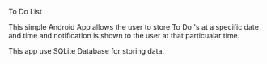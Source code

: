 To Do List

This simple Android App allows the user to store To Do 's at a specific date and time and notification is shown to the user at that particualar time.

This app use SQLite Database for storing data.